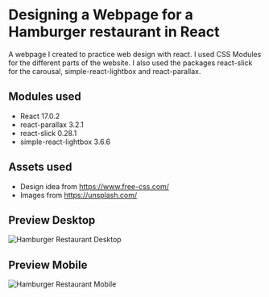 # Designing a Webpage for a Hamburger restaurant in React

A webpage I created to practice web design with react. I used CSS Modules for the different parts of the website. I also used the packages react-slick for the carousal, simple-react-lightbox and react-parallax.

## Modules used

- React 17.0.2
- react-parallax 3.2.1
- react-slick 0.28.1
- simple-react-lightbox 3.6.6

## Assets used

- Design idea from https://www.free-css.com/
- Images from https://unsplash.com/

## Preview Desktop

![Hamburger Restaurant Desktop](./src/assets/documentary/hamburgerRestaurantBig.gif)

## Preview Mobile

![Hamburger Restaurant Mobile](./src/assets/documentary/hamburgerRestaurantSmall.gif)
